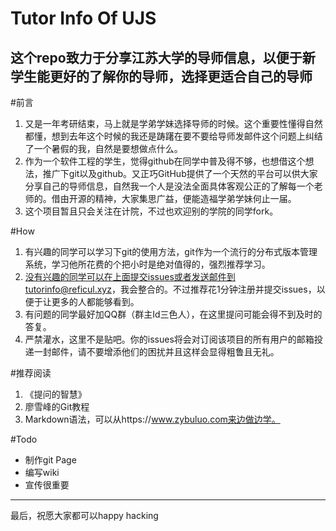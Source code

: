 # Tutor Info Of UJS
这个repo致力于分享江苏大学的导师信息，以便于新学生能更好的了解你的导师，选择更适合自己的导师
---

#前言

1. 又是一年考研结束，马上就是学弟学妹选择导师的时候。这个重要性懂得自然都懂，想到去年这个时候的我还是踌躇在要不要给导师发邮件这个问题上纠结了一个暑假的我，自然是要想做点什么。
2. 作为一个软件工程的学生，觉得github在同学中普及得不够，也想借这个想法，推广下git以及github。又正巧GitHub提供了一个天然的平台可以供大家分享自己的导师信息，自然我一个人是没法全面具体客观公正的了解每一个老师的。借由开源的精神，大家集思广益，便能造福学弟学妹何止一届。
3. 这个项目暂且只会关注在计院，不过也欢迎别的学院的同学fork。

#How

1. 有兴趣的同学可以学习下git的使用方法，git作为一个流行的分布式版本管理系统，学习他所花费的个把小时是绝对值得的，强烈推荐学习。
2. 没有兴趣的同学可以在上面提交issues或者发送邮件到tutorinfo@reficul.xyz，我会整合的。不过推荐花1分钟注册并提交issues，以便于让更多的人都能够看到。
3. 有问题的同学最好加QQ群（群主Id三色人），在这里提问可能会得不到及时的答复。
4. 严禁灌水，这里不是贴吧。你的issues将会对订阅该项目的所有用户的邮箱投递一封邮件，请不要增添他们的困扰并且这样会显得粗鲁且无礼。

#推荐阅读
1. 《提问的智慧》
2. 廖雪峰的Git教程
3. Markdown语法，可以从https://www.zybuluo.com来边做边学。

#Todo
- 制作git Page
- 编写wiki
- 宣传很重要

---

最后，祝愿大家都可以happy hacking

